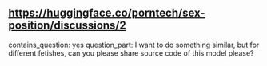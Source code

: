 ## https://huggingface.co/porntech/sex-position/discussions/2

contains_question: yes
question_part: I want to do something similar, but for different fetishes, can you please share source code of this model please?